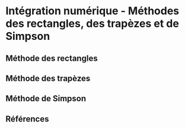 # Intégration numérique - Méthodes des rectangles, des trapèzes et de Simpson
## Méthode des rectangles
## Méthode des trapèzes
## Méthode de Simpson
## Références
